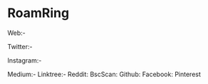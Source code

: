 # RoamRing #

Web:-

Twitter:-

Instagram:-

Medium:-
Linktree:-
Reddit:
BscScan:
Github:
Facebook:
Pinterest
